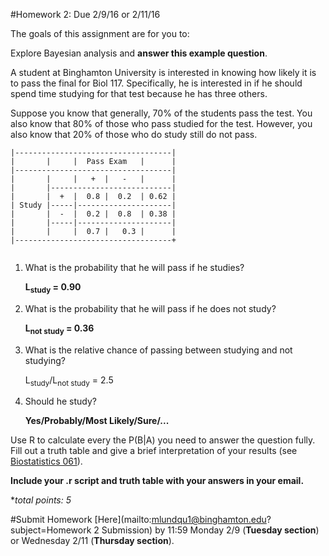#Homework 2: Due 2/9/16 or 2/11/16

The goals of this assignment are for you to:

Explore Bayesian analysis and **answer this example question**.

A student at Binghamton University is interested in knowing how likely it is to pass the final for Biol 117. Specifically, he is interested in if he should spend time studying for that test because he has three others.

Suppose you know that generally, 70% of the students pass the test. You also know that 80% of those who pass studied for the test. However, you also know that 20% of those who do study still do not pass.

```
|-----------------------------------|
|       |     |  Pass Exam   |      |
|-----------------------------------|
|       |     |   +  |   -   |      |
|       |---------------------------|
|       |  +  |  0.8 |  0.2  | 0.62 |
| Study |-----|---------------------|
|       |  -  |  0.2 |  0.8  | 0.38 |
|       |-----|---------------------|
|       |     |  0.7 |   0.3 |      |
|-----------------------------------+


```
1. What is the probability that he will pass if he studies?

   **L<sub>study</sub> = 0.90**

2. What is the probability that he will pass if he does not study?

   **L<sub>not study</sub> = 0.36**

3. What is the relative chance of passing between studying and not studying?

   L<sub>study</sub>/L<sub>not study</sub> = 2.5

4. Should he study?

   **Yes/Probably/Most Likely/Sure/...**

Use R to calculate every the P(B|A) you need to answer the question fully. Fill out a truth table and give a brief interpretation of your results (see [Biostatistics 061](http://biotoolbox.binghamton.edu/Biostatistics/2014%20Biostatistics%20Zar/Biostatistics%20Worksheets%20pdf/061-2014%20Biostatistics.pdf)).

**Include your .r script and truth table with your answers in your email.**

**total points: 5*

#Submit Homework [Here](mailto:mlundqu1@binghamton.edu?subject=Homework 2 Submission) by 11:59 Monday 2/9 (**Tuesday section**) or Wednesday 2/11 (**Thursday section**).
